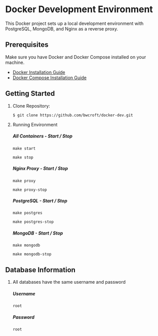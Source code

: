 # Docker Development Environment

This Docker project sets up a local development environment with PostgreSQL, MongoDB, and Nginx as a reverse proxy.

## Prerequisites

Make sure you have Docker and Docker Compose installed on your machine.

- [Docker Installation Guide](https://docs.docker.com/get-docker/)
- [Docker Compose Installation Guide](https://docs.docker.com/compose/install/)

## Getting Started

1. Clone Repository:

   ```
   $ git clone https://github.com/bwcroft/docker-dev.git
   ```

2. Running Environment

   ##### All Containers - Start / Stop

   ```
   make start
   ```

   ```
   make stop
   ```

   ##### Nginx Proxy - Start / Stop

   ```
   make proxy
   ```

   ```
   make proxy-stop
   ```

   ##### PostgreSQL - Start / Stop

   ```
   make postgres
   ```

   ```
   make postgres-stop
   ```

   ##### MongoDB - Start / Stop

   ```
   make mongodb
   ```

   ```
   make mongodb-stop
   ```

## Database Information

1. All databases have the same username and password

   ##### Username

   ```
   root
   ```

   ##### Password 

   ```
   root
   ```
